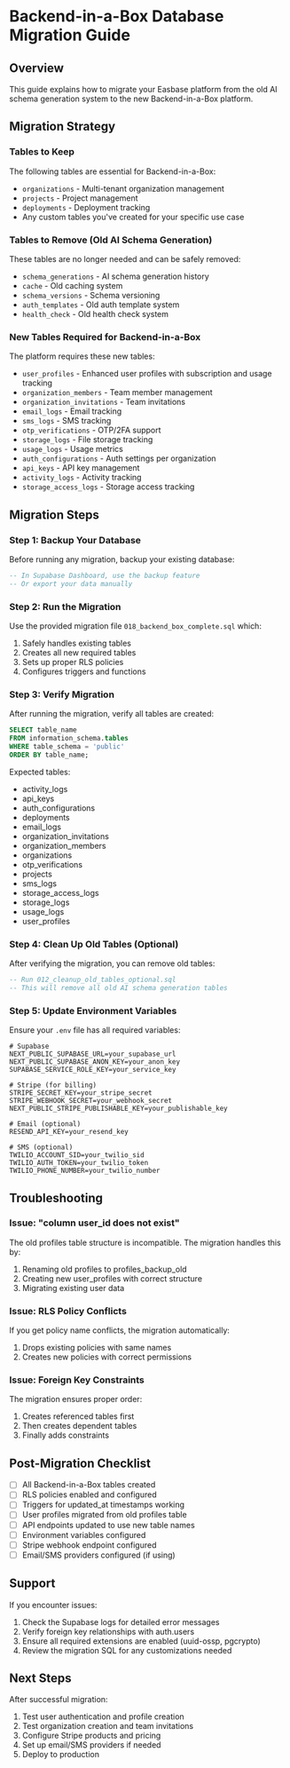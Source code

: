 # Backend-in-a-Box Database Migration Guide

## Overview
This guide explains how to migrate your Easbase platform from the old AI schema generation system to the new Backend-in-a-Box platform.

## Migration Strategy

### Tables to Keep
The following tables are essential for Backend-in-a-Box:
- `organizations` - Multi-tenant organization management
- `projects` - Project management
- `deployments` - Deployment tracking
- Any custom tables you've created for your specific use case

### Tables to Remove (Old AI Schema Generation)
These tables are no longer needed and can be safely removed:
- `schema_generations` - AI schema generation history
- `cache` - Old caching system
- `schema_versions` - Schema versioning
- `auth_templates` - Old auth template system
- `health_check` - Old health check system

### New Tables Required for Backend-in-a-Box
The platform requires these new tables:
- `user_profiles` - Enhanced user profiles with subscription and usage tracking
- `organization_members` - Team member management
- `organization_invitations` - Team invitations
- `email_logs` - Email tracking
- `sms_logs` - SMS tracking
- `otp_verifications` - OTP/2FA support
- `storage_logs` - File storage tracking
- `usage_logs` - Usage metrics
- `auth_configurations` - Auth settings per organization
- `api_keys` - API key management
- `activity_logs` - Activity tracking
- `storage_access_logs` - Storage access tracking

## Migration Steps

### Step 1: Backup Your Database
Before running any migration, backup your existing database:
```sql
-- In Supabase Dashboard, use the backup feature
-- Or export your data manually
```

### Step 2: Run the Migration
Use the provided migration file `018_backend_box_complete.sql` which:
1. Safely handles existing tables
2. Creates all new required tables
3. Sets up proper RLS policies
4. Configures triggers and functions

### Step 3: Verify Migration
After running the migration, verify all tables are created:
```sql
SELECT table_name 
FROM information_schema.tables 
WHERE table_schema = 'public' 
ORDER BY table_name;
```

Expected tables:
- activity_logs
- api_keys
- auth_configurations
- deployments
- email_logs
- organization_invitations
- organization_members
- organizations
- otp_verifications
- projects
- sms_logs
- storage_access_logs
- storage_logs
- usage_logs
- user_profiles

### Step 4: Clean Up Old Tables (Optional)
After verifying the migration, you can remove old tables:
```sql
-- Run 012_cleanup_old_tables_optional.sql
-- This will remove all old AI schema generation tables
```

### Step 5: Update Environment Variables
Ensure your `.env` file has all required variables:
```env
# Supabase
NEXT_PUBLIC_SUPABASE_URL=your_supabase_url
NEXT_PUBLIC_SUPABASE_ANON_KEY=your_anon_key
SUPABASE_SERVICE_ROLE_KEY=your_service_key

# Stripe (for billing)
STRIPE_SECRET_KEY=your_stripe_secret
STRIPE_WEBHOOK_SECRET=your_webhook_secret
NEXT_PUBLIC_STRIPE_PUBLISHABLE_KEY=your_publishable_key

# Email (optional)
RESEND_API_KEY=your_resend_key

# SMS (optional)
TWILIO_ACCOUNT_SID=your_twilio_sid
TWILIO_AUTH_TOKEN=your_twilio_token
TWILIO_PHONE_NUMBER=your_twilio_number
```

## Troubleshooting

### Issue: "column user_id does not exist"
The old profiles table structure is incompatible. The migration handles this by:
1. Renaming old profiles to profiles_backup_old
2. Creating new user_profiles with correct structure
3. Migrating existing user data

### Issue: RLS Policy Conflicts
If you get policy name conflicts, the migration automatically:
1. Drops existing policies with same names
2. Creates new policies with correct permissions

### Issue: Foreign Key Constraints
The migration ensures proper order:
1. Creates referenced tables first
2. Then creates dependent tables
3. Finally adds constraints

## Post-Migration Checklist

- [ ] All Backend-in-a-Box tables created
- [ ] RLS policies enabled and configured
- [ ] Triggers for updated_at timestamps working
- [ ] User profiles migrated from old profiles table
- [ ] API endpoints updated to use new table names
- [ ] Environment variables configured
- [ ] Stripe webhook endpoint configured
- [ ] Email/SMS providers configured (if using)

## Support

If you encounter issues:
1. Check the Supabase logs for detailed error messages
2. Verify foreign key relationships with auth.users
3. Ensure all required extensions are enabled (uuid-ossp, pgcrypto)
4. Review the migration SQL for any customizations needed

## Next Steps

After successful migration:
1. Test user authentication and profile creation
2. Test organization creation and team invitations
3. Configure Stripe products and pricing
4. Set up email/SMS providers if needed
5. Deploy to production